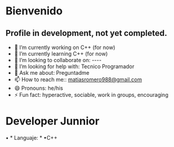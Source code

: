 # Bienvenido

## Profile in development, not yet completed.

<!--
**Matthew1518/Matthew1518** is a ✨ _special_ ✨ repository because its `README.md` (this file) appears on your GitHub profile.
-->

<!-- Here are some ideas to get you started: -->

- 🔭 I’m currently working on C++ (for now)
- 🌱 I’m currently learning C++ (for now)
- 👯 I’m looking to collaborate on: ----
- 🤔 I’m looking for help with: Tecnico Programador
- 💬 Ask me about: Preguntadme
- 📫 How to reach me:: matiasromero988@gmail.com
- 😄 Pronouns: he/his
- ⚡ Fun fact: hyperactive, sociable, work in groups, encouraging

# Developer Junnior

 • * Languaje: *
  •C++
